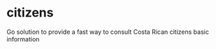 citizens
========

Go solution to provide a fast way to consult Costa Rican citizens basic information

